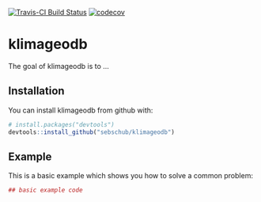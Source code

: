 [![Travis-CI Build Status](https://travis-ci.org/sebschub/klimageodb.svg?branch=master)](https://travis-ci.org/sebschub/klimageodb) [![codecov](https://codecov.io/gh/sebschub/klimageodb/branch/master/graph/badge.svg)](https://codecov.io/gh/sebschub/klimageodb)

# klimageodb

The goal of klimageodb is to ...

## Installation

You can install klimageodb from github with:


``` r
# install.packages("devtools")
devtools::install_github("sebschub/klimageodb")
```

## Example

This is a basic example which shows you how to solve a common problem:

``` r
## basic example code
```
